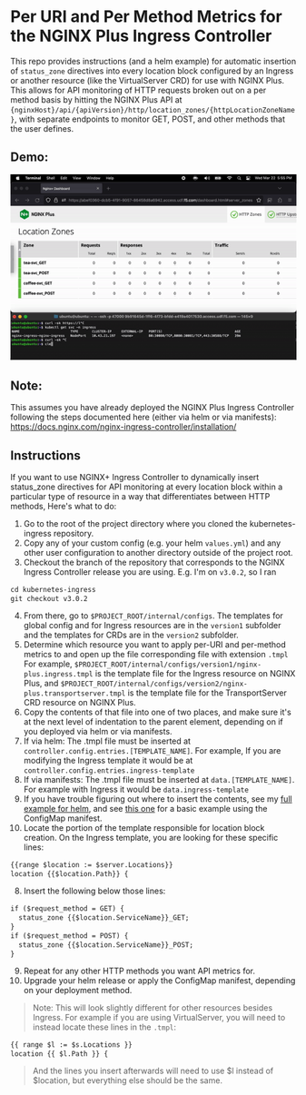 # Per URI and Per Method Metrics for the NGINX Plus Ingress Controller

This repo provides instructions (and a helm example) for automatic insertion of `status_zone` directives into every location block configured by an Ingress or another resource (like the VirtualServer CRD) for use with NGINX Plus. This allows for API monitoring of HTTP requests broken out on a per method basis by hitting the NGINX Plus API at `{nginxHost}/api/{apiVersion}/http/location_zones/{httpLocationZoneName}`, with separate endpoints to monitor GET, POST, and other methods that the user defines.

## Demo:
![](nginx-uri-method.gif)

## Note:
This assumes you have already deployed the NGINX Plus Ingress Controller following the steps documented here (either via helm or via manifests): https://docs.nginx.com/nginx-ingress-controller/installation/

## Instructions

If you want to use NGINX+ Ingress Controller to dynamically insert status_zone directives for API monitoring at every location block within a particular type of resource in a way that differentiates between HTTP methods, Here's what to do: 

1. Go to the root of the project directory where you cloned the kubernetes-ingress repository. 
2. Copy any of your custom config (e.g. your helm `values.yml`) and any other user configuration to another directory outside of the project root. 
3. Checkout the branch of the repository that corresponds to the NGINX Ingress Controller release you are using. E.g. I'm on `v3.0.2`, so I ran 
```shell
cd kubernetes-ingress
git checkout v3.0.2
```
4. From there, go to `$PROJECT_ROOT/internal/configs`. The templates for global config and for Ingress resources are in the `version1` subfolder and the templates for CRDs are in the `version2` subfolder.
5. Determine which resource you want to apply per-URI and per-method metrics to and open up the file corresponding file with extension `.tmpl` For example, `$PROJECT_ROOT/internal/configs/version1/nginx-plus.ingress.tmpl` is the template file for the Ingress resource on NGINX Plus, and `$PROJECT_ROOT/internal/configs/version2/nginx-plus.transportserver.tmpl` is the template file for the TransportServer CRD resource on NGINX Plus.
6. Copy the contents of that file into one of two places, and make sure it's at the next level of indentation to the parent element, depending on if you deployed via helm or via manifests. 
  1. If via helm: The .tmpl file must be inserted at `controller.config.entries.[TEMPLATE_NAME]`. For example, If you are modifying the Ingress template it would be at `controller.config.entries.ingress-template`
  2. If via manifests: The .tmpl file must be inserted at `data.[TEMPLATE_NAME]`. For example with Ingress it would be `data.ingress-template`
6. If you have trouble figuring out where to insert the contents, see my [full example for helm](custom-values.yml), and see [this one](https://github.com/nginxinc/kubernetes-ingress/tree/main/examples/shared-examples/custom-templates) for a basic example using the ConfigMap manifest.
7. Locate the portion of the template responsible for location block creation. On the Ingress template, you are looking for these specific lines:
```tmpl
{{range $location := $server.Locations}}
location {{$location.Path}} {
```
8. Insert the following below those lines:  
```tmpl 
if ($request_method = GET) {
  status_zone {{$location.ServiceName}}_GET;  
}
if ($request_method = POST) {
  status_zone {{$location.ServiceName}}_POST;  
}
```
9. Repeat for any other HTTP methods you want API metrics for.
10. Upgrade your helm release or apply the ConfigMap manifest, depending on your deployment method.
>Note: This will look slightly different for other resources besides Ingress. For example if you are using VirtualServer, you will need to instead locate these lines in the `.tmpl`:
```tmpl
{{ range $l := $s.Locations }}
location {{ $l.Path }} {
```
>And the lines you insert afterwards will need to use $l instead of $location, but everything else should be the same. 
